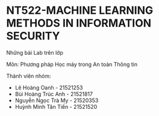 # NT522-MACHINE LEARNING METHODS IN INFORMATION SECURITY
Những bài Lab trên lớp 

Môn: Phương pháp Học máy trong An toàn Thông tin

Thành viên nhóm:
- Lê Hoàng Oanh - 21521253
- Bùi Hoàng Trúc Anh - 21521817
- Nguyễn Ngọc Trà My - 21520353
- Huỳnh Minh Tân Tiến - 21521520
